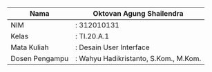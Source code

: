 | Nama           | Oktovan Agung Shailendra              |
| -------------- | ------------------------------------- |
| NIM            | : 312010131                           |
| Kelas          | : TI.20.A.1                           |
| Mata Kuliah    | : Desain User Interface               |
| Dosen Pengampu | : Wahyu Hadikristanto, S.Kom., M.Kom. |
